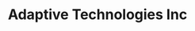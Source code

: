---
title: "Adaptive Technologies Inc"
url: /lethbridge/adaptive-technologies-inc/
shop: Sanitätshaus
---